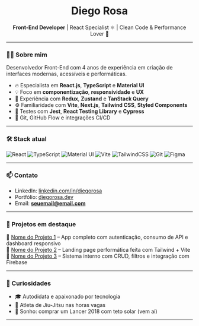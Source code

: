 

<!--
**diegorosadev/diegorosadev** is a ✨ _special_ ✨ repository because its `README.md` (this file) appears on your GitHub profile.

Here are some ideas to get you started:

- 🔭 I’m currently working on ...
- 🌱 I’m currently learning ...
- 👯 I’m looking to collaborate on ...
- 🤔 I’m looking for help with ...
- 💬 Ask me about ...
- 📫 How to reach me: ...
- 😄 Pronouns: ...
- ⚡ Fun fact: ...
-->
<h1 align="center">Diego Rosa</h1>

<p align="center">
  <b>Front-End Developer</b> | React Specialist ⚛️ | Clean Code & Performance Lover 🚀
</p>

---

### 👨‍💻 Sobre mim

Desenvolvedor Front-End com 4 anos de experiência em criação de interfaces modernas, acessíveis e performáticas.

- 🔥 Especialista em **React.js**, **TypeScript** e **Material UI**
- 💡 Foco em **componentização**, **responsividade** e **UX**
- 🔁 Experiência com **Redux**, **Zustand** e **TanStack Query**
- ⚙️ Familiaridade com **Vite**, **Next.js**, **Tailwind CSS**, **Styled Components**
- 🧪 Testes com **Jest**, **React Testing Library** e **Cypress**
- 🔄 Git, GitHub Flow e integrações CI/CD

---

### 🛠️ Stack atual

![React](https://img.shields.io/badge/-React-20232A?style=flat&logo=react)
![TypeScript](https://img.shields.io/badge/-TypeScript-007ACC?style=flat&logo=typescript)
![Material UI](https://img.shields.io/badge/-MaterialUI-007FFF?style=flat&logo=mui)
![Vite](https://img.shields.io/badge/-Vite-646CFF?style=flat&logo=vite)
![TailwindCSS](https://img.shields.io/badge/-Tailwind-06B6D4?style=flat&logo=tailwindcss)
![Git](https://img.shields.io/badge/-Git-F05032?style=flat&logo=git)
![Figma](https://img.shields.io/badge/-Figma-F24E1E?style=flat&logo=figma)

---

### 📫 Contato

- LinkedIn: [linkedin.com/in/diegorosa](https://linkedin.com/in/diegorosa)
- Portfólio: [diegorosa.dev](https://diegorosa.dev)
- Email: **seuemail@email.com**

---

### 🚧 Projetos em destaque

🔸 [Nome do Projeto 1](https://github.com/seuuser/projeto1) – App completo com autenticação, consumo de API e dashboard responsivo  
🔸 [Nome do Projeto 2](https://github.com/seuuser/projeto2) – Landing page performática feita com Tailwind + Vite  
🔸 [Nome do Projeto 3](https://github.com/seuuser/projeto3) – Sistema interno com CRUD, filtros e integração com Firebase  

---

### 💬 Curiosidades

- 🎓 Autodidata e apaixonado por tecnologia
- 🥋 Atleta de Jiu-Jitsu nas horas vagas
- 🚗 Sonho: comprar um Lancer 2018 com teto solar (vem aí)
****
